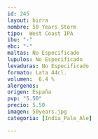 ```yaml
---
id: 245
layout: birra
nombre: 50 Years Storm
tipo:  West Coast IPA
ibu: "-"
ebc: "-"
maltas: No Especificado
lupulos: No Especificado
levaduras: No Especificado
formato: Lata 44cl.
volumen:  6.4 %
alergenos: 
origen: España
pvp: "5.50"
precio: 5.50
imagen: 50years.jpg
categoria: [India_Pale_Ale]

---
```


